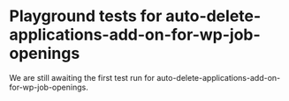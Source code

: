 # Playground tests for auto-delete-applications-add-on-for-wp-job-openings
We are still awaiting the first test run for auto-delete-applications-add-on-for-wp-job-openings.
